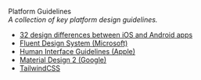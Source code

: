 Platform Guidelines    
_A collection of key platform design guidelines._

*  [32 design differences between iOS and Android apps](https://uxdesign.cc/ios-vs-android-design-630340a73ee6)
*  [Fluent Design System (Microsoft)](https://www.microsoft.com/design/fluent/#/)
*  [Human Interface Guidelines (Apple)](https://developer.apple.com/design/human-interface-guidelines/)
*  [Material Design 2 (Google)](https://material.io/design)
*  [TailwindCSS](https://tailwindcss.com/)
